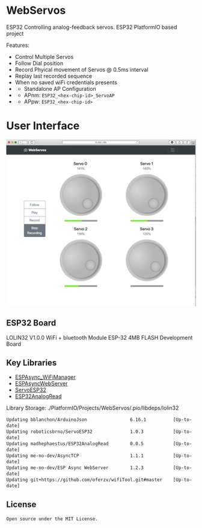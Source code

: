 # WebServos
ESP32 Controlling analog-feedback servos.
ESP32 PlatformIO based project

Features:
* Control Multiple Servos
* Follow Dial position
* Record Phyical movement of Servos @ 0.5ms interval
* Replay last recorded sequence
* When no saved wiFi credentials presents 
* * Standalone AP Configuration 
* * APnm: `ESP32_<hex-chip-id>_ServoAP` 
* * APpw: `ESP32_<hex-chip-id>`

# User Interface
![ScreenShot](./UI.png)

## ESP32 Board
LOLIN32 V1.0.0 WiFi + bluetooth Module ESP-32 4MB FLASH Development Board

## Key Libraries

* [ESPAsync_WiFiManager](https://github.com/khoih-prog/ESPAsync_WiFiManager)
* [ESPAsyncWebServer](https://github.com/me-no-dev/ESPAsyncWebServer)
* [ServoESP32](https://github.com/RoboticsBrno/ServoESP32)
* [ESP32AnalogRead](https://github.com/madhephaestus/ESP32AnalogRead)

Library Storage: ./PlatformIO/Projects/WebServos/.pio/libdeps/lolin32

    Updating bblanchon/ArduinoJson                6.16.1          [Up-to-date]
    Updating roboticsbrno/ServoESP32              1.0.3           [Up-to-date]
    Updating madhephaestus/ESP32AnalogRead        0.0.5           [Up-to-date]
    Updating me-no-dev/AsyncTCP                   1.1.1           [Up-to-date]
    Updating me-no-dev/ESP Async WebServer        1.2.3           [Up-to-date]
    Updating git+https://github.com/oferzv/wifiTool.git#master    [Up-to-date]

## License

    Open source under the MIT License.